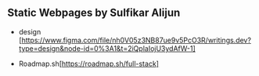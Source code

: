 ## Static Webpages by Sulfikar Alijun

- design [https://www.figma.com/file/nh0V05z3NB87ue9v5PcO3R/writings.dev?type=design&node-id=0%3A1&t=2iQplaIojU3ydAfW-1]

- Roadmap.sh[https://roadmap.sh/full-stack]